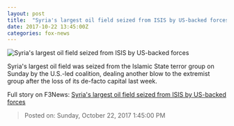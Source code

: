 ```yaml
---
layout: post
title:  "Syria's largest oil field seized from ISIS by US-backed forces"
date: 2017-10-22 13:45:00Z
categories: fox-news
---
```


![Syria's largest oil field seized from ISIS by US-backed forces](http://a57.foxnews.com/images.foxnews.com/content/fox-news/world/2017/10/22/syrias-largest-oil-field-seized-from-isis-by-us-backed-forces/_jcr_content/article-text/article-par-2/inline_spotlight_ima/image.img.jpg/612/344/1508680200254.jpg?ve=1&tl=1)

Syria's largest oil field was seized from the Islamic State terror group on Sunday by the U.S.-led coalition, dealing another blow to the extremist group after the loss of its de-facto capital last week.


Full story on F3News: [Syria's largest oil field seized from ISIS by US-backed forces](http://www.f3nws.com/n/EyM2cH)

> Posted on: Sunday, October 22, 2017 1:45:00 PM
